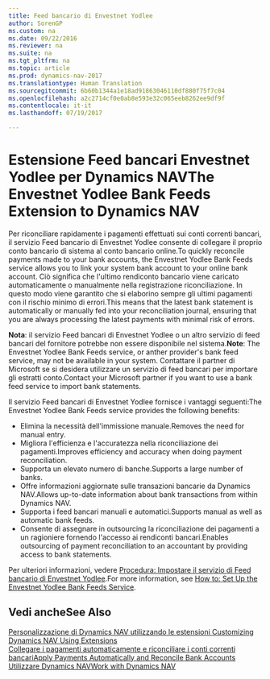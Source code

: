 ```yaml
---
title: Feed bancario di Envestnet Yodlee
author: SorenGP
ms.custom: na
ms.date: 09/22/2016
ms.reviewer: na
ms.suite: na
ms.tgt_pltfrm: na
ms.topic: article
ms.prod: dynamics-nav-2017
ms.translationtype: Human Translation
ms.sourcegitcommit: 6b60b1344a1e18ad91863046110df880f75f7c04
ms.openlocfilehash: a2c2714cf0e0ab8e593e32c065eeb8262ee9df9f
ms.contentlocale: it-it
ms.lasthandoff: 07/19/2017

---
```


# <a name="the-envestnet-yodlee-bank-feeds-extension-to-dynamics-nav"></a><span data-ttu-id="d0eeb-102">Estensione Feed bancari Envestnet Yodlee per Dynamics NAV</span><span class="sxs-lookup"><span data-stu-id="d0eeb-102">The Envestnet Yodlee Bank Feeds Extension to Dynamics NAV</span></span>
<span data-ttu-id="d0eeb-103">Per riconciliare rapidamente i pagamenti effettuati sui conti correnti bancari, il servizio Feed bancario di Envestnet Yodlee consente di collegare il proprio conto bancario di sistema al conto bancario online.</span><span class="sxs-lookup"><span data-stu-id="d0eeb-103">To quickly reconcile payments made to your bank accounts, the Envestnet Yodlee Bank Feeds service allows you to link your system bank account to your online bank account.</span></span> <span data-ttu-id="d0eeb-104">Ciò significa che l'ultimo rendiconto bancario viene caricato automaticamente o manualmente nella registrazione riconciliazione. In questo modo viene garantito che si elaborino sempre gli ultimi pagamenti con il rischio minimo di errori.</span><span class="sxs-lookup"><span data-stu-id="d0eeb-104">This means that the latest bank statement is automatically or manually fed into your reconciliation journal, ensuring that you are always processing the latest payments with minimal risk of errors.</span></span>

<span data-ttu-id="d0eeb-105">**Nota**: il servizio Feed bancari di Envestnet Yodlee o un altro servizio di feed bancari del fornitore potrebbe non essere disponibile nel sistema.</span><span class="sxs-lookup"><span data-stu-id="d0eeb-105">**Note**: The Envestnet Yodlee Bank Feeds service, or anther provider's bank feed service, may not be available in your system.</span></span> <span data-ttu-id="d0eeb-106">Contattare il partner di Microsoft se si desidera utilizzare un servizio di feed bancari per importare gli estratti conto.</span><span class="sxs-lookup"><span data-stu-id="d0eeb-106">Contact your Microsoft partner if you want to use a bank feed service to import bank statements.</span></span>

<span data-ttu-id="d0eeb-107">Il servizio Feed bancari di Envestnet Yodlee fornisce i vantaggi seguenti:</span><span class="sxs-lookup"><span data-stu-id="d0eeb-107">The Envestnet Yodlee Bank Feeds service provides the following benefits:</span></span>

- <span data-ttu-id="d0eeb-108">Elimina la necessità dell'immissione manuale.</span><span class="sxs-lookup"><span data-stu-id="d0eeb-108">Removes the need for manual entry.</span></span>
- <span data-ttu-id="d0eeb-109">Migliora l'efficienza e l'accuratezza nella riconciliazione dei pagamenti.</span><span class="sxs-lookup"><span data-stu-id="d0eeb-109">Improves efficiency and accuracy when doing payment reconciliation.</span></span>
- <span data-ttu-id="d0eeb-110">Supporta un elevato numero di banche.</span><span class="sxs-lookup"><span data-stu-id="d0eeb-110">Supports a large number of banks.</span></span>
- <span data-ttu-id="d0eeb-111">Offre informazioni aggiornate sulle transazioni bancarie da Dynamics NAV.</span><span class="sxs-lookup"><span data-stu-id="d0eeb-111">Allows up-to-date information about bank transactions from within Dynamics NAV.</span></span>
- <span data-ttu-id="d0eeb-112">Supporta i feed bancari manuali e automatici.</span><span class="sxs-lookup"><span data-stu-id="d0eeb-112">Supports manual as well as automatic bank feeds.</span></span>
- <span data-ttu-id="d0eeb-113">Consente di assegnare in outsourcing la riconciliazione dei pagamenti a un ragioniere fornendo l'accesso ai rendiconti bancari.</span><span class="sxs-lookup"><span data-stu-id="d0eeb-113">Enables outsourcing of payment reconciliation to an accountant by providing access to bank statements.</span></span>

<span data-ttu-id="d0eeb-114">Per ulteriori informazioni, vedere [Procedura: Impostare il servizio di Feed bancario di Envestnet Yodlee](bank-how-setup-bank-statement-service.md).</span><span class="sxs-lookup"><span data-stu-id="d0eeb-114">For more information, see [How to: Set Up the Envestnet Yodlee Bank Feeds Service](bank-how-setup-bank-statement-service.md).</span></span>

## <a name="see-also"></a><span data-ttu-id="d0eeb-115">Vedi anche</span><span class="sxs-lookup"><span data-stu-id="d0eeb-115">See Also</span></span>  
<span data-ttu-id="d0eeb-116">[Personalizzazione di Dynamics NAV utilizzando le estensioni ](ui-extensions.md)  </span><span class="sxs-lookup"><span data-stu-id="d0eeb-116">[Customizing Dynamics NAV Using Extensions ](ui-extensions.md)  </span></span>  
[<span data-ttu-id="d0eeb-117">Collegare i pagamenti automaticamente e riconciliare i conti correnti bancari</span><span class="sxs-lookup"><span data-stu-id="d0eeb-117">Apply Payments Automatically and Reconcile Bank Accounts</span></span>](receivables-apply-payments-auto-reconcile-bank-accounts.md)  
[<span data-ttu-id="d0eeb-118">Utilizzare Dynamics NAV</span><span class="sxs-lookup"><span data-stu-id="d0eeb-118">Work with Dynamics NAV</span></span>](ui-work-product.md)

